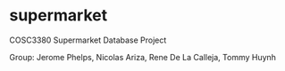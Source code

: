 # supermarket
  COSC3380 Supermarket Database Project
 
  Group:
   Jerome Phelps,
   Nicolas Ariza,
   Rene De La Calleja,
   Tommy Huynh
